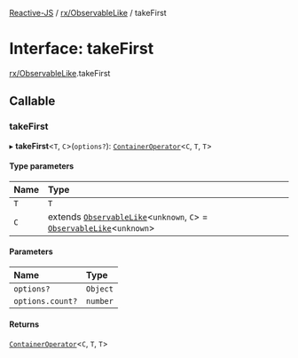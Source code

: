 [Reactive-JS](../README.md) / [rx/ObservableLike](../modules/rx_ObservableLike.md) / takeFirst

# Interface: takeFirst

[rx/ObservableLike](../modules/rx_ObservableLike.md).takeFirst

## Callable

### takeFirst

▸ **takeFirst**<`T`, `C`\>(`options?`): [`ContainerOperator`](../modules/containers.md#containeroperator)<`C`, `T`, `T`\>

#### Type parameters

| Name | Type |
| :------ | :------ |
| `T` | `T` |
| `C` | extends [`ObservableLike`](rx.ObservableLike.md)<`unknown`, `C`\> = [`ObservableLike`](rx.ObservableLike.md)<`unknown`\> |

#### Parameters

| Name | Type |
| :------ | :------ |
| `options?` | `Object` |
| `options.count?` | `number` |

#### Returns

[`ContainerOperator`](../modules/containers.md#containeroperator)<`C`, `T`, `T`\>
